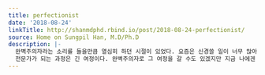 ```yaml
---
title: perfectionist
date: '2018-08-24'
linkTitle: http://shanmdphd.rbind.io/post/2018-08-24-perfectionist/
source: Home on Sungpil Han, M.D/Ph.D
description: |-
  완벽주의자라는 소리를 들을만큼 열심히 하던 시절이 있었다. 요즘은 신경쓸 일이 너무 많아져서 그런 소리를 좀처럼 들을 수 없고 스스로 생각하기에도 그런 기준을 만족시키지 않는다고 생각한다.
  전문가가 되는 과정은 긴 여정이다. 완벽주의자로 그 여정을 갈 수도 있겠지만 지금 나에겐 그러한 여력이 없다.
---
```

